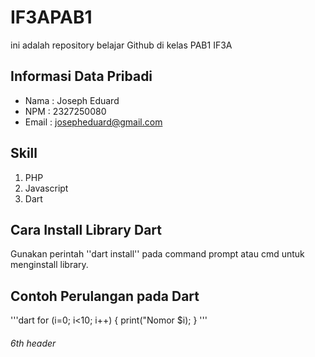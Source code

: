 # IF3APAB1

ini adalah repository belajar Github di kelas PAB1 IF3A

## Informasi Data Pribadi

- Nama : Joseph Eduard
- NPM : 2327250080
- Email : josepheduard@gmail.com

## Skill

1. PHP
2. Javascript
3. Dart

## Cara Install Library Dart

Gunakan perintah ''dart install'' pada command prompt atau cmd untuk menginstall library.

## Contoh Perulangan pada Dart

'''dart
for (i=0; i<10; i++)
{
print("Nomor $i);
}
'''

###### 6th header
